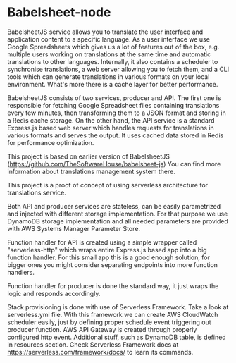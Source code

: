 # Babelsheet-node

BabelsheetJS service allows you to translate the user interface and application content to a specific language. As a user interface we use Google Spreadsheets which gives us a lot of features out of the box, e.g. multiple users working on translations at the same time and automatic translations to other languages. Internally, it also contains a scheduler to synchronise translations, a web server allowing you to fetch them, and a CLI tools which can generate translations in various formats on your local environment. What's more there is a cache layer for better performance.

BabelsheetJS consists of two services, producer and API. The first one is responsible for fetching Google Spreadsheet files containing translations every few minutes, then transforming them to a JSON format and storing in a Redis cache storage. On the other hand, the API service is a standard Express.js based web server which handles requests for translations in various formats and serves the output. It uses cached data stored in Redis for performance optimization.

This project is based on earlier version of BabelsheetJS (https://github.com/TheSoftwareHouse/babelsheet-js) You can find more information about translations management system there.

This project is a proof of concept of using serverless architecture for translations service.

Both API and producer services are stateless, can be easily parametrized and injected with different storage implementation. For that purpose we use DynamoDB storage implementation and all needed parameters are provided with AWS Systems Manager Parameter Store.

Function handler for API is created using a simple wrapper called "serverless-http" which wraps entire Express.js based app into a big function handler. For this small app this is a good enough solution, for bigger ones you might consider separating endpoints into more function handlers.

Function handler for producer is done the standard way, it just wraps the logic and responds accordingly.

Stack provisioning is done with use of Serverless Framework. Take a look at serverless.yml file. With this framework we can create AWS CloudWatch scheduler easily, just by defining proper schedule event triggering out producer function. AWS API Gateway is created through properly configured http event. Additional stuff, such as DynamoDB table, is defined in resources section. Check Serverless Framework docs at https://serverless.com/framework/docs/ to learn its commands.




